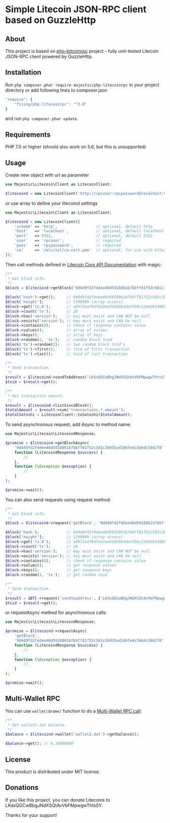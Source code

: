 # Simple Litecoin JSON-RPC client based on GuzzleHttp

## About
This project is based on [php-bitcoinrpc](https://github.com/denpamusic/php-bitcoinrpc) project - fully unit-tested Litecoin JSON-RPC client powered by GuzzleHttp.

## Installation
Run ```php composer.phar require majestic/php-litecoinrpc``` in your project directory or add following lines to composer.json
```javascript
"require": {
    "fising/php-litecoinrpc": "^2.0"
}
```
and run ```php composer.phar update```.

## Requirements
PHP 7.0 or higher (should also work on 5.6, but this is unsupported)

## Usage
Create new object with url as parameter
```php
use Majestic\Litecoin\Client as LitecoinClient;

$litecoind = new LitecoinClient('http://rpcuser:rpcpassword@localhost:9332/');
```
or use array to define your litecoind settings
```php
use Majestic\Litecoin\Client as LitecoinClient;

$litecoind = new LitecoinClient([
    'scheme' => 'http',                 // optional, default http
    'host'   => 'localhost',            // optional, default localhost
    'port'   => 9332,                   // optional, default 9332
    'user'   => 'rpcuser',              // required
    'pass'   => 'rpcpassword',          // required
    'ca'     => '/etc/ssl/ca-cert.pem'  // optional, for use with https scheme
]);
```
Then call methods defined in [Litecoin Core API Documentation](https://litecoin.info/Litecoin_API) with magic:
```php
/**
 * Get block info.
 */
$block = $litecoind->getBlock('9d4d9fd2f4dee46d5918861b7bbff81f52c581c3b935ad186fe4c5b6dc58d2f8');

$block('hash')->get();     // 9d4d9fd2f4dee46d5918861b7bbff81f52c581c3b935ad186fe4c5b6dc58d2f8
$block['height'];          // 1298009 (array access)
$block->get('tx.0');       // a8971eaf8dfda3ee5dd20b3de3fb6c22e936339bbb53f8fa0f2379941ac5ff3f
$block->count('tx');       // 26
$block->has('version');    // key must exist and CAN NOT be null
$block->exists('version'); // key must exist and CAN be null
$block->contains(0);       // check if response contains value
$block->values();          // array of values
$block->keys();            // array of keys
$block->random(1, 'tx');   // random block txid
$block('tx')->random(2);   // two random block txid's
$block('tx')->first();     // txid of first transaction
$block('tx')->last();      // txid of last transaction

/**
 * Send transaction.
 */
$result = $litecoind->sendToAddress('LKdsQGCwBbgJNdXSQtAvVbFMpwgwThtsSY', 0.1);
$txid = $result->get();

/**
 * Get transaction amount.
 */
$result = $litecoind->listSinceBlock();
$totalAmount = $result->sum('transactions.*.amount');
$totalSatoshi = LitecoinClient::toSatoshi($totalAmount);
```
To send asynchronous request, add Async to method name:
```php
use Majestic\Litecoin\LitecoindResponse;

$promise = $litecoind->getBlockAsync(
    '9d4d9fd2f4dee46d5918861b7bbff81f52c581c3b935ad186fe4c5b6dc58d2f8',
    function (LitecoindResponse $success) {
        //
    },
    function (\Exception $exception) {
        //
    }
);

$promise->wait();
```

You can also send requests using request method:
```php
/**
 * Get block info.
 */
$block = $litecoind->request('getBlock', '9d4d9fd2f4dee46d5918861b7bbff81f52c581c3b935ad186fe4c5b6dc58d2f8');

$block('hash');            // 9d4d9fd2f4dee46d5918861b7bbff81f52c581c3b935ad186fe4c5b6dc58d2f8
$block['height'];          // 1298009 (array access)
$block->get('tx.0');       // a8971eaf8dfda3ee5dd20b3de3fb6c22e936339bbb53f8fa0f2379941ac5ff3f
$block->count('tx');       // 26
$block->has('version');    // key must exist and CAN NOT be null
$block->exists('version'); // key must exist and CAN be null
$block->contains(0);       // check if response contains value
$block->values();          // get response values
$block->keys();            // get response keys
$block->random(1, 'tx');   // get random txid

/**
 * Send transaction.
 */
$result = $BTC->request('sendtoaddress', ['LKdsQGCwBbgJNdXSQtAvVbFMpwgwThtsSY', 0.06]);
$txid = $result->get();

```
or requestAsync method for asynchronous calls:
```php
use Majestic\Litecoin\LitecoindResponse;

$promise = $litecoind->requestAsync(
    'getBlock',
    '9d4d9fd2f4dee46d5918861b7bbff81f52c581c3b935ad186fe4c5b6dc58d2f8',
    function (LitecoindResponse $success) {
        //
    },
    function (\Exception $exception) {
        //
    }
);

$promise->wait();
```

## Multi-Wallet RPC
You can use `wallet($name)` function to do a [Multi-Wallet RPC call](https://github.com/litecoin-project/litecoin/blob/v0.15.0.1rc1/doc/release-notes-litecoin.md#multi-wallet-support):
```php
/**
 * Get wallet2.dat balance.
 */
$balance = $litecoind->wallet('wallet2.dat')->getbalance();

$balance->get(); // 0.10000000
```

## License

This product is distributed under MIT license.

## Donations

If you like this project,
you can donate Litecoins to LKdsQGCwBbgJNdXSQtAvVbFMpwgwThtsSY.

Thanks for your support!
